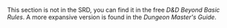 This section is not in the SRD, you can find it in the free *D&D Beyond Basic Rules*. A more expansive version is found in the *Dungeon Master's Guide*.